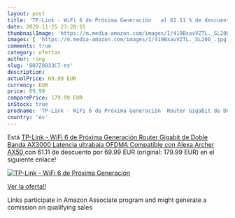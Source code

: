 ```yaml
---
layout: post
title: 'TP-Link - WiFi 6 de Próxima Generación   al 61.11 % de descuento'
date: 2020-11-25 23:28:15
thumbnailImage: 'https://m.media-amazon.com/images/I/419BxavVZTL._SL200_.jpg'
images: [ 'https://m.media-amazon.com/images/I/419BxavVZTL._SL200_.jpg' ]
comments: true
category: ofertas
author: ring
slug: 'B07Z8833C7-es'
description:
actualPrice: 69.99 EUR
currency: EUR
price: 69.99
comparePrice: 179.99 EUR
inStock: true
prodname: 'TP-Link - WiFi 6 de Próxima Generación  Router Gigabit de Doble Banda AX3000  Latencia ultrabaja  OFDMA  Compatible con Alexa  Archer AX50 '
country: 'es'
---
```


Está [TP-Link - WiFi 6 de Próxima Generación  Router Gigabit de Doble Banda AX3000  Latencia ultrabaja  OFDMA  Compatible con Alexa  Archer AX50 ](https://www.amazon.es/dp/B07Z8833C7/?tag=tolees-21) con 61.11 de descuento por 69.99 EUR (original: 179.99 EUR) en el siguiente enlace!

[![TP-Link - WiFi 6 de Próxima Generación  ](https://m.media-amazon.com/images/I/419BxavVZTL._SL200_.jpg)](https://www.amazon.es/dp/B07Z8833C7/?tag=tolees-21)

[Ver la oferta!!](https://www.amazon.es/dp/B07Z8833C7/?tag=tolees-21)

Links participate in Amazon Associate program and might generate a comission on qualifying sales


